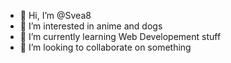 - 👋 Hi, I’m @Svea8
- 👀 I’m interested in anime and dogs
- 🌱 I’m currently learning Web Developement stuff
- 💞️ I’m looking to collaborate on something

<!---
Svea8/Svea8 is a ✨ special ✨ repository because its `README.md` (this file) appears on your GitHub profile.
You can click the Preview link to take a look at your changes.
--->
